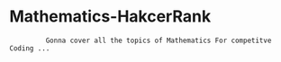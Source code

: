 # Mathematics-HakcerRank
             Gonna cover all the topics of Mathematics For competitve Coding ...
